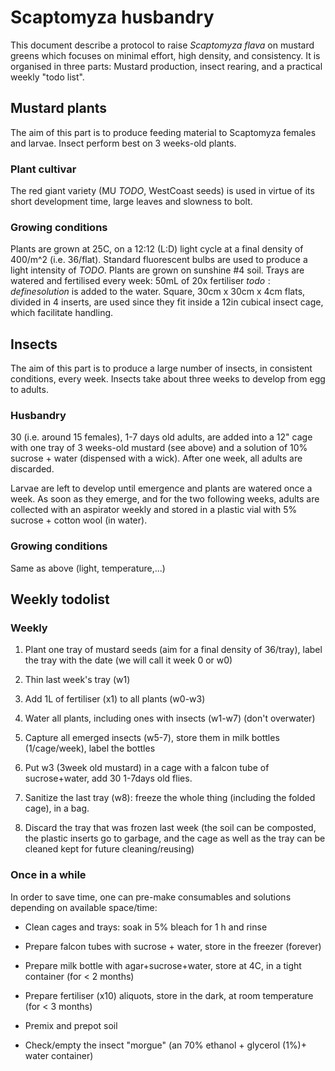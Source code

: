 # Scaptomyza husbandry

This document describe a protocol to raise *Scaptomyza flava* on mustard greens which focuses on minimal effort, high density, and consistency. It is organised in three parts: Mustard production, insect rearing, and a practical weekly "todo list".

## Mustard plants

The aim of this part is to produce feeding material to Scaptomyza females and larvae. Insect perform best on 3 weeks-old plants.

### Plant cultivar

The red giant variety (MU $TODO$, WestCoast seeds) is used in virtue of its short development time, large leaves and slowness to bolt.

### Growing conditions

Plants are grown at 25C, on a 12:12 (L:D) light cycle at a final density of 400/m^2 (i.e. 36/flat). Standard fluorescent bulbs are used to produce a light intensity of $TODO$. Plants are grown on sunshine #4 soil. 
Trays are watered and fertilised every week: 50mL of 20x fertiliser $todo:define solution$ is added to the water.
Square, 30cm x 30cm x 4cm flats, divided in 4 inserts, are used since they fit inside a 12in cubical insect cage, which facilitate handling.

## Insects

The aim of this part is to produce a large number of insects, in consistent conditions, every week. Insects take about three weeks to develop from egg to adults.

### Husbandry

30 (i.e. around 15 females), 1-7 days old adults, are added into a 12" cage with one tray of 3 weeks-old mustard (see above) and a solution of 10% sucrose + water (dispensed with a wick). After one week, all adults are discarded.

Larvae are left to develop until emergence and plants are watered once a week. As soon as they emerge, and for the two following weeks, adults are collected with an aspirator weekly and stored in a plastic vial with 5% sucrose + cotton wool (in water).


### Growing conditions

Same as above (light, temperature,...)


## Weekly todolist


### Weekly

1. Plant one tray of mustard seeds (aim for a final density of 36/tray), label the tray with the date (we will call it week 0 or w0)

2. Thin last week's tray (w1)

3. Add 1L of fertiliser (x1) to all plants (w0-w3)

4. Water all plants, including ones with insects (w1-w7) (don't overwater)

5. Capture all emerged insects (w5-7), store them in milk bottles (1/cage/week), label the bottles

6. Put w3 (3week old mustard) in a cage with a falcon tube of sucrose+water, add 30 1-7days old flies.

7. Sanitize the last tray (w8): freeze the whole thing (including the folded cage), in a bag.

8. Discard the tray that was frozen last week (the soil can be composted, the plastic inserts go to garbage, and the cage as well as the tray can be cleaned kept for future cleaning/reusing)


### Once in a while


In order to save time, one can pre-make consumables and solutions depending on available space/time:


* Clean cages and trays: soak in 5% bleach for 1 h and rinse

* Prepare falcon tubes with sucrose + water, store in the freezer (forever)

* Prepare milk bottle with agar+sucrose+water, store at 4C, in a tight container (for < 2 months)

* Prepare fertiliser (x10) aliquots, store in the dark, at room temperature (for < 3 months)

* Premix and prepot soil

* Check/empty the insect "morgue" (an 70% ethanol + glycerol (1%)+ water container)






